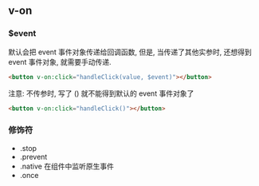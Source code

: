 ## v-on

### $event

默认会把 event 事件对象传递给回调函数, 但是, 当传递了其他实参时, 还想得到 event 事件对象, 就需要手动传递.

```html
<button v-on:click="handleClick(value, $event)"></button>
```

注意: 不传参时, 写了 () 就不能得到默认的 event 事件对象了

```html
<button v-on:click="handleClick()"></button>
```

### 修饰符

- .stop
- .prevent
- .native 在组件中监听原生事件
- .once